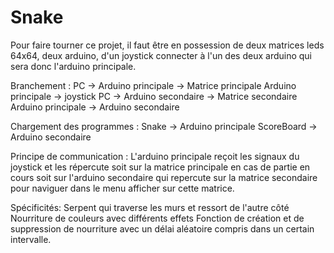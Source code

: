 # Snake

Pour faire tourner ce projet, il faut être en possession de deux matrices leds 64x64, deux arduino, d'un joystick connecter à l'un des deux arduino qui sera donc l'arduino principale.

Branchement :
PC -> Arduino principale -> Matrice principale 
Arduino principale -> joystick
PC -> Arduino secondaire -> Matrice secondaire
Arduino principale -> Arduino secondaire

Chargement des programmes :
Snake -> Arduino principale
ScoreBoard -> Arduino secondaire

Principe de communication :
L'arduino principale reçoit les signaux du joystick et les répercute soit sur la matrice principale en cas de partie en cours soit sur l'arduino secondaire qui repercute sur la matrice secondaire pour naviguer dans le menu afficher sur cette matrice.

Spécificités:
Serpent qui traverse les murs et ressort de l'autre côté
Nourriture de couleurs avec différents effets
Fonction de création et de suppression de nourriture avec un délai aléatoire compris dans un certain intervalle.
